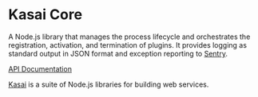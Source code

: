 # Kasai Core
A Node.js library that manages the process lifecycle and orchestrates the
registration, activation, and termination of plugins. It provides logging as
standard output in JSON format and exception reporting to [Sentry][sentry].

[API Documentation](https://version36.gitlab.io/kasai/core)

[Kasai][kasai] is a suite of Node.js libraries for building web services.

[kasai]: https://gitlab.com/version36/kasai "Kasai"
[sentry]: https://sentry.io "Sentry"
